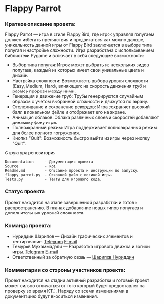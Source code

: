 # Flappy Parrot

### Краткое описание проекта:  
Flappy Parrot — игра в стиле Flappy Bird, где игрок управляя попугаем должен избегать препятствия и продвигаться как можно дальше, уникальность данной игры от Flappy Bird заключается в выборе типа попугая и настройке сложности. Игра разработана с использованием библиотеки Pygame и включает в себя следующие возможности:

- Выбор типа попугая: Игрок может выбрать из нескольких видов попугаев, каждый из которых имеет свои уникальные цвета и дизайн.
- Настройка сложности: Возможность выбора уровня сложности (Easy, Medium, Hard), влияющего на скорость движения труб и размер прорези между ними.
- Генерация и движение труб: Трубы генерируются случайным образом с учетом выбранной сложности и движутся по экрану.
- Отслеживание и сохранение рекордов: Игра сохраняет высокий балл в локальном файле и отображает его на экране.
- Анимация облаков: Облака различных слоев и скоростей добавляют динамику фону игры.
- Полноэкранный режим: Игра поддерживает полноэкранный режим для более полного погружения.
- Кнопка "Quit": Возможность быстро выйти из игры через кнопку "Quit".


Структура репозитория
```
Documentation     - Документация проекта
Source            - код
Readme.md         - Описание проекта и инструкции по запуску.
flappy_parrot.py  - Основной файл с логикой игры.
Tests.py          - Тесты для игрового кода.
```

### Статус проекта

Проект находится на этапе завершенной разработки и готов к распространению. В планах добавление новых типов попугаев и дополнительных уровней сложности.


### Команда проекта:

- Нуриддин Шарипов — Дизайн графических элементов и тестирование. [Telegram](https://t.me/ShNuriddin) [E-mail](nzsharipov@edu.hse.ru)
- Темуров Мухаммадали — Разработка игрового движка и логики игры. [Telegram](https://t.me/o1ucha) [E-mail](matemurov@edu.hse.ru)
- Ответственный за обратную свзяь — [Шарипов Нуриддин](https://t.me/ShNuriddin)


### Комментарии со стороны участников проекта:
Проект находится на стадии активной разработки и готовый проект может сильно отличаться от того который будет предоставлен на проверку во время КТ_1. Наряду со всеми изменениями в документацию будут вноситься изменения.